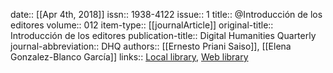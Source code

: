 date:: [[Apr 4th, 2018]]
issn:: 1938-4122
issue:: 1
title:: @Introducción de los editores
volume:: 012
item-type:: [[journalArticle]]
original-title:: Introducción de los editores
publication-title:: Digital Humanities Quarterly
journal-abbreviation:: DHQ
authors:: [[Ernesto Priani Saiso]], [[Elena Gonzalez-Blanco García]]
links:: [Local library](zotero://select/groups/2386895/items/V9AUHUYJ), [Web library](https://www.zotero.org/groups/2386895/items/V9AUHUYJ)
